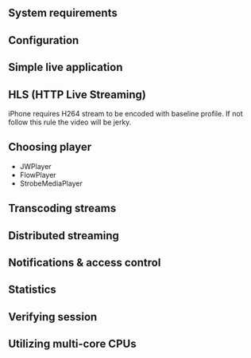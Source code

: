 ## System requirements

## Configuration

## Simple live application

## HLS (HTTP Live Streaming)
iPhone requires H264 stream to be encoded with baseline
profile. If not follow this rule the video will be jerky.

## Choosing player
* JWPlayer
* FlowPlayer
* StrobeMediaPlayer

## Transcoding streams

## Distributed streaming

## Notifications & access control

## Statistics

## Verifying session

## Utilizing multi-core CPUs
